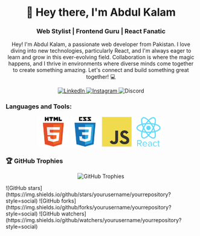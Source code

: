 <h1 align="center">🚀 Hey there, I'm Abdul Kalam</h1>
<h3 align="center">Web Stylist | Frontend Guru | React Fanatic</h3>



<p align="center">Hey! I'm Abdul Kalam, a passionate web developer from Pakistan. I love diving into new technologies, particularly React, and I'm always eager to learn and grow in this ever-evolving field. Collaboration is where the magic happens, and I thrive in environments where diverse minds come together to create something amazing. Let's connect and build something great together! 💻</p>

<p align ="center">
  <a href="https://linkedin.com/in/abdul-kalam-%e2%9c%a8-714a87259" target="_blank">
    <img src="https://img.shields.io/badge/LinkedIn-Abdul%20Kalam-blue?style=flat&logo=linkedin" alt="LinkedIn">
  </a>
  <a href="https://www.instagram.com/kalamak66/" target="_blank">
    <img src="https://img.shields.io/badge/Instagram-@kalamak66-purple?style=flat&logo=instagram" alt="Instagram">
  </a>
  <img src="https://img.shields.io/badge/Discord-kalamuf12-%237289DA?style=flat&logo=discord" alt="Discord">
</p>

<h3 >Languages and Tools:</h3>
<p align="center">
  <img src="https://raw.githubusercontent.com/devicons/devicon/master/icons/html5/html5-original-wordmark.svg" alt="HTML5" width="80" height="80"/>
  <img src="https://raw.githubusercontent.com/devicons/devicon/master/icons/css3/css3-original-wordmark.svg" alt="CSS3" width="80" height="80"/>
  <img src="https://raw.githubusercontent.com/devicons/devicon/master/icons/javascript/javascript-original.svg" alt="JavaScript" width="80" height="80"/>
  <img src="https://raw.githubusercontent.com/devicons/devicon/master/icons/react/react-original-wordmark.svg" alt="React.js" width="80" height="80"/>
<!--   <img src="https://raw.githubusercontent.com/devicons/devicon/master/icons/python/python-original-wordmark.svg" alt="Python" width="80" height="80"/> -->
</p>
<h3>🏆 GitHub Trophies</h3>
<p align="center">
  <img src="https://github-profile-trophy.vercel.app/?username=yourusername&column=7&margin-w=15&margin-h=15&theme=algolia" alt="GitHub Trophies">
</p>
![GitHub stars](https://img.shields.io/github/stars/yourusername/yourrepository?style=social)
![GitHub forks](https://img.shields.io/github/forks/yourusername/yourrepository?style=social)
![GitHub watchers](https://img.shields.io/github/watchers/yourusername/yourrepository?style=social)
